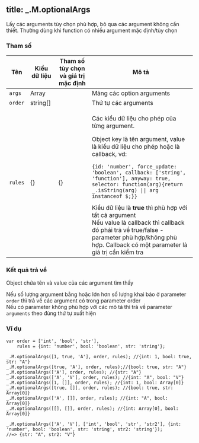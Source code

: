 title: _.M.optionalArgs
-----

Lấy các arguments tùy chọn phù hợp, bỏ qua các argument không cần thiết. Thường dùng khi function có nhiều argument mặc định/tùy chọn

### Tham số
<table class="table table-striped">
    <thead>
    <tr>
        <th>Tên</th>
        <th>Kiểu dữ liệu</th>
        <th>Tham số tùy chọn và giá trị mặc định</th>
        <th>Mô tả</th>
    </tr>
    </thead>
    <tbody>
    <tr>
        <td><code>args</code></td>
        <td>Array</td>
        <td></td>
        <td>Mảng các option arguments</td>
    </tr>
    <tr>
        <td><code>order</code></td>
        <td>string[]</td>
        <td></td>
        <td>Thứ tự các arguments</td>
    </tr>
    <tr>
        <td><code>rules</code></td>
        <td>{}</td>
        <td>{}</td>
        <td>
            <p>Các kiểu dữ liệu cho phép của từng argument.</p>
            <p>Object key là tên argument, value là kiểu dữ liệu cho phép hoặc là callback, vd:</p>
<pre><code class="javascript">{id: 'number', force_update: 'boolean', callback: ['string', 'function'], anyway: true, selector: function(arg){return _.isString(arg) || arg instanceof $;}}</code></pre>
            <div class="alert alert-info">Kiểu dữ liệu là <strong>true</strong> thì phù hợp với tất cả argument</div>
            <div class="alert alert-info">Nếu value là callback thì callback đó phải trả về true/false - parameter phù hợp/không phù hợp. Callback có một parameter là giá trị cần kiểm tra</div>
        </td>
    </tr>
    </tbody>
</table>

### Kết quả trả về
Object chứa tên và value của các argument tìm thấy
<div class="alert alert-info">Nếu số lượng argument bằng hoặc lớn hơn số lượng khai báo ở parameter <code>order</code> thì trả về các argument có trong parameter order</div>
<div class="alert alert-info">Nếu có parameter không phù hợp với các mô tả thì trả về parameter <code>arguments</code> theo đúng thứ tự xuất hiện </div>

### Ví dụ
<pre><code class="javascript">var order = ['int', 'bool', 'str'],
    rules = {int: 'number', bool: 'boolean', str: 'string'};

_.M.optionalArgs([1, true, 'A'], order, rules); //{int: 1, bool: true, str: "A"}
_.M.optionalArgs([true, 'A'], order, rules);//{bool: true, str: "A"}
_.M.optionalArgs(['A'], order, rules); //{str: "A"}
_.M.optionalArgs(['A', 'V'], order, rules); //{int: "A", bool: "V"}
_.M.optionalArgs([1, []], order, rules); //{int: 1, bool: Array[0]}
_.M.optionalArgs([true, []], order, rules); //{bool: true, str: Array[0]}
_.M.optionalArgs(['A', []], order, rules); //{int: "A", bool: Array[0]}
_.M.optionalArgs([[], []], order, rules); //{int: Array[0], bool: Array[0]}

_.M.optionalArgs(['A', 'V'], ['int', 'bool', 'str', 'str2'], {int: 'number', bool: 'boolean', str: 'string', str2: 'string'});
//=> {str: "A", str2: "V"}
</code></pre>